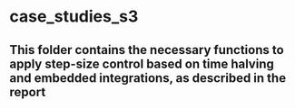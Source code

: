 # case_studies_s3

## This folder contains the necessary functions to apply step-size control based on time halving and embedded integrations, as described in the report
